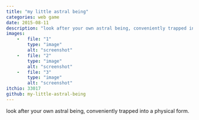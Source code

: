 ```yaml
---
title: "my little astral being"
categories: web game
date: 2015-08-11
description: "look after your own astral being, conveniently trapped into a physical form."
images:
    -   file: "1"
        type: "image"
        alt: "screenshot"
    -   file: "2"
        type: "image"
        alt: "screenshot"
    -   file: "3"
        type: "image"
        alt: "screenshot"
itchio: 33017
github: my-little-astral-being
---
```

look after your own astral being, conveniently trapped into a physical form.